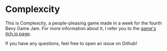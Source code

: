 # Complexcity

This is Complexcity, a people-pleasing game made in a week for the fourth Bevy Game Jam. For more information about it, I refer you to the [game's itch.io page](https://callimethee.itch.io/complexcity). 

If you have any questions, feel free to open an issue on Github!
